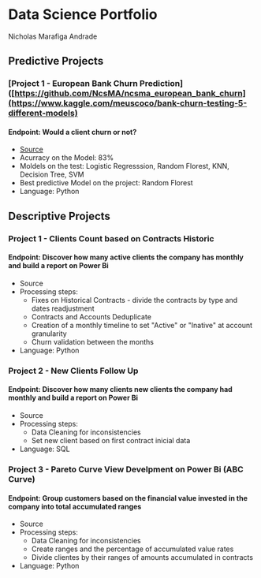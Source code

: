 # Data Science Portfolio
  Nicholas Marafiga Andrade

## Predictive Projects
### [Project 1 - European Bank Churn Prediction]([https://github.com/NcsMA/ncsma_european_bank_churn](https://www.kaggle.com/meuscoco/bank-churn-testing-5-different-models)
#### Endpoint: Would a client churn or not?
* [Source](https://www.kaggle.com/datasets/shrutimechlearn/churn-modelling)
* Acurracy on the Model: 83%
* Moldels on the test: Logistic Regresssion, Random Florest, KNN, Decision Tree, SVM
* Best predictive Model on the project: Random Florest
* Language: Python

## Descriptive Projects
### Project 1 - Clients Count based on Contracts Historic
#### Endpoint: Discover how many active clients the company has monthly and build a report on Power Bi
* Source
* Processing steps:
  * Fixes on Historical Contracts - divide the contracts by type and dates readjustment
  * Contracts and Accounts Deduplicate
  * Creation of a monthly timeline to set "Active" or "Inative" at account granularity
  * Churn validation between the months 
* Language: Python

### Project 2 - New Clients Follow Up
#### Endpoint: Discover how many clients new clients the company had monthly and build a report on Power Bi
* Source
* Processing steps:
  * Data Cleaning for inconsistencies
  * Set new client based on first contract inicial data
* Language: SQL

### Project 3 - Pareto Curve View Develpment on Power Bi (ABC Curve)
#### Endpoint: Group customers based on the financial value invested in the company into total accumulated ranges
* Source
* Processing steps:
  * Data Cleaning for inconsistencies
  * Create ranges and the percentage of accumulated value rates
  * Divide clientes by their ranges of amounts accumulated in contracts
* Language: Python


